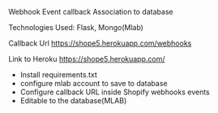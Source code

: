Webhook Event callback Association to database

Technologies Used:
Flask, Mongo(Mlab)

Callback Url 
https://shope5.herokuapp.com/webhooks

Link to Heroku 
https://shope5.herokuapp.com/


* Install requirements.txt
* configure mlab account to save to database
* Configure callback URL inside Shopify webhooks events 
* Editable to the database(MLAB)
